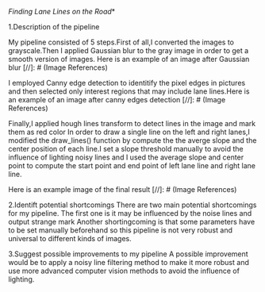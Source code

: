 *Finding Lane Lines on the Road**

1.Description of the pipeline

My pipeline consisted of 5 steps.First of all,I converted the images to grayscale.Then I applied Gaussian blur to the gray image in order to
get a smooth version of images.
Here is an example of an image after Gaussian blur
[//]: # (Image References)

[image1]: ./examples/blur_img.png "blur_img"

I employed Canny edge detection to identitify the pixel edges in pictures and then selected only
interest regions that may include lane lines.Here is an example of an image after canny edges detection
[//]: # (Image References)

[image1]: ./examples/edges.png "edges"
Finally,I applied hough lines transform to detect lines in the image and mark them as red color
In order to draw a single line on the left and right lanes,I modified the draw_lines() function by compute the the averge slope and 
the center position of each line.I set a slope threshold manually to avoid the influence of lighting noisy lines and I used the average
slope and center point to compute the start point and end point of left lane line and right lane line.


Here is an example image of the final result
[//]: # (Image References)

[image1]: ./test_images_output/solidWhiteCurve.jpg "line_img"

2.Identift potential shortcomings
There are two main potential shortcomings for my pipeline.
The first one is it may be influenced by the noise lines and output strange mark
Another shortingcoming is that some parameters have to be set manually beforehand so this pipeline is not
very robust and universal to different kinds of images.

3.Suggest possible improvements to my pipeline
A possible improvement would be to apply a noisy line filtering method to make it more robust
and use more advanced computer vision methods to avoid the influence of lighting.